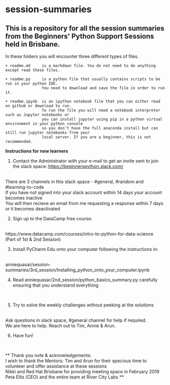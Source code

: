 # session-summaries

## This is a repository for all the session summaries from the Beginners' Python Support Sessions held in Brisbane.

In these folders you will encounter three different types of files.

    + readme.md     is a markdown file. You do not need to do anything except read these files.

    + readme.py     is a python file that usually contains scripts to be run in your python IDE. 
                    You need to download and save the file in order to run it.

    + readme.ipynb  is an ipython notebook file that you can either read on github or download to run.
                    To run the file you will need a notebook interpreter such as Jupyter notebooks or 
                    you can install jupyter using pip in a python virtual environment in your python console 
                    so you don’t have the full anaconda install but can still run jupyter notebooks from your 
                    local server. If you are a beginner, this is not recommended.



**Instructions for new learners**

1. Contact the Administrator with your e-mail to get an invite sent to join the slack space:
https://beginnerspython.slack.com/
<br>    
There are 3 channels in this slack space - #general, #random and #learning-to-code
<br>
If you have not signed into your slack account within 14 days your account becomes inactive 
<br>
You will then recieve an email from me requesting a response within 7 days or it becomes deactivated

2. Sign up to the DataCamp free course: 
<br>
https://www.datacamp.com/courses/intro-to-python-for-data-science
<br>    
(Part of 1st & 2nd Session)
<br>   

3. Install PyCharm Edu onto your computer following the instructions in:
<br>
anniequasar/session-summaries/3rd_session/Installing_python_onto_your_computer.ipynb
<br>

4. Read anniequasar/2nd_session/python_basics_summary.py carefully ensuring that you understand everything
<br>

5. Try to solve the weekly challenges without peeking at the solutions 
<br>
Ask questions in slack space, #general channel for help if required. 
<br>
We are here to help. Reach out to Tim, Annie & Arun. 
<br>

6. Have fun!
<br>


**  Thank you note & acknowledgements: 
<br>
I wish to thank the Mentors: Tim and Arun for their specious time to volunteer and offer assistance at these sessions
<br>
Nikki and Red Hat Brisbane for providing meeting space in February 2019
<br>
Peta Ellis (CEO) and the entire team at River City Labs  ** 
<br>

